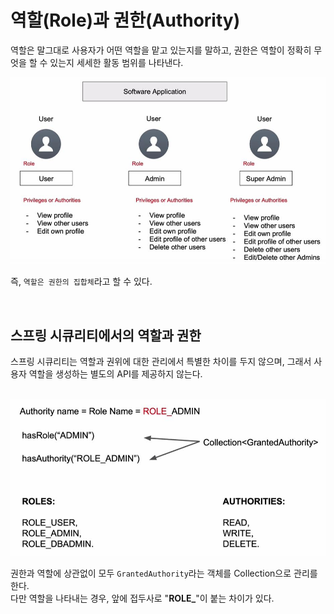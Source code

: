 # 역할(Role)과 권한(Authority)

역할은 말그대로 사용자가 어떤 역할을 맡고 있는지를 말하고, 권한은 역할이 정확히 무엇을 할 수 있는지 세세한 활동 범위를 나타낸다.

<img src="images/role and authority/structure.JPG">

즉, `역할은 권한의 집합체`라고 할 수 있다.

<br/>

## 스프링 시큐리티에서의 역할과 권한

스프링 시큐리티는 역할과 권위에 대한 관리에서 특별한 차이를 두지 않으며, 그래서 사용자 역할을 생성하는 별도의 API를 제공하지 않는다.

<br/>

<img src="images/role and authority/spring.JPG">

권한과 역할에 상관없이 모두 `GrantedAuthority`라는 객체를 Collection으로 관리를 한다. <br/>
다만 역할을 나타내는 경우, 앞에 접두사로 "**ROLE_**"이 붙는 차이가 있다.




